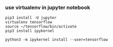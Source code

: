 ### use virtualenv in jupyter notebook  
```
pip3 install -U jupyter
virtualenv tensorflow
source ~/tensorflow/bin/activate
pip3 install ipykernel

python3 -m ipykernel install --user=tensorflow
